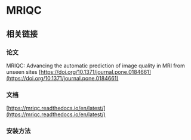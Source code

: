 # MRIQC

## 相关链接

### 论文

MRIQC: Advancing the automatic prediction of image quality in MRI from unseen sites
[https://doi.org/10.1371/journal.pone.0184661](https://doi.org/10.1371/journal.pone.0184661)

### 文档

[https://mriqc.readthedocs.io/en/latest/](https://mriqc.readthedocs.io/en/latest/)

### 安装方法


